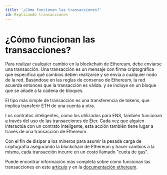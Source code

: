 ```yaml
---
title: '¿Cómo funcionan las transacciones?'
id: Explicando transacciones
---
```


# ¿Cómo funcionan las transacciones?

Para realizar cualquier cambio en la blockchain de Ethereum, debe enviarse una transacción. Una transacción es un mensaje con firma criptográfica que especifica qué cambios deben realizarse y se envía a cualquier nodo de la red. Basándose en las reglas de consenso de Ethereum, la red acuerda entonces que la transacción es válida. y se incluye en un bloque que se añade a la cadena de bloques.

El tipo más simple de transacción es una transferencia de tokens, que implica transferir ETH de una cuenta a otra.

Los contratos inteligentes, como los utilizados para ENS, también funcionan a través del uso de las transacciones de Éter. Cada vez que alguien interactúa con un contrato inteligente, esta acción también tiene lugar a través de una transacción de Ethereum.

Con el fin de disipar a los mineros para asumir la pesada carga de criptografía asegurando la blockchain de Ethereum y hacer cambios a la misma, cada transacción incurre en un costo llamado "cuota de gas".

Puede encontrar información más completa sobre cómo funcionan las transacciones en este [artículo](https://preethikasireddy.medium.com/how-does-ethereum-work-anyway-22d1df506369) y en la [documentación ethereum](https://ethereum.org/en/developers/docs/transactions/).
